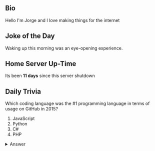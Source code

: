 ## Bio

Hello I'm Jorge and I love making things for the internet

## Joke of the Day

Waking up this morning was an eye-opening experience.

## Home Server Up-Time

Its been **11 days** since this server shutdown


## Daily Trivia

Which coding language was the #1 programming language in terms of usage on GitHub in 2015?
 1. JavaScript
 2. Python
 3. C#
 4. PHP

<details>
  <summary>Answer</summary>
  JavaScript
</details>
